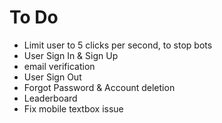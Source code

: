 # To Do
- Limit user to 5 clicks per second, to stop bots
- User Sign In & Sign Up
- email verification
- User Sign Out
- Forgot Password & Account deletion
- Leaderboard
- Fix mobile textbox issue

